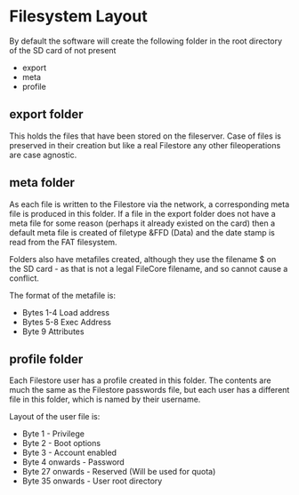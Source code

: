 # Filesystem Layout

By default the software will create the following folder in the root directory of the SD card of not present

- export
- meta
- profile

## export folder
This holds the files that have been stored on the fileserver. Case of files is preserved in their creation but like a real 
Filestore any other fileoperations are case agnostic. 

## meta folder
As each file is written to the Filestore via the network, a corresponding meta file is produced in this folder. If a file in the
export folder does not have a meta file for some reason (perhaps it already existed on the card) then a default meta file is 
created of filetype &FFD (Data) and the date stamp is read from the FAT filesystem. 

Folders also have metafiles created, although they use the filename $ on the SD card - as that is not a legal FileCore filename,
and so cannot cause a conflict.

The format of the metafile is:
- Bytes 1-4 Load address
- Bytes 5-8 Exec Address
- Byte 9 Attributes

## profile folder
Each Filestore user has a profile created in this folder. The contents are much the same as the Filestore passwords file, but each
user has a different file in this folder, which is named by their username.

Layout of the user file is:
- Byte 1 - Privilege
- Byte 2 - Boot options
- Byte 3 - Account enabled
- Byte 4 onwards - Password
- Byte 27 onwards - Reserved (Will be used for quota)
- Byte 35 onwards - User root directory
